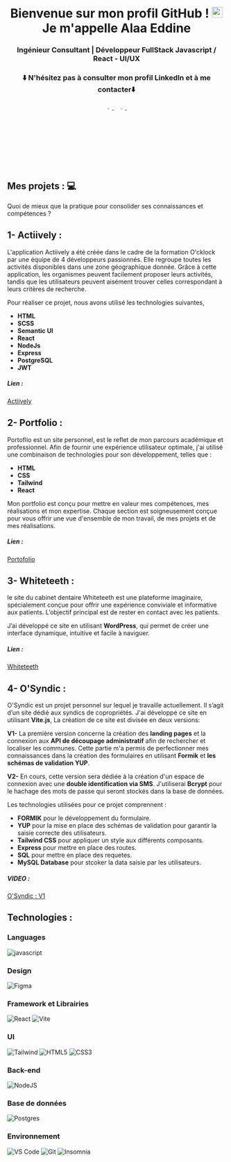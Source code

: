 <h1 align="center">Bienvenue sur mon profil GitHub ! <img src="https://media.giphy.com/media/hvRJCLFzcasrR4ia7z/giphy.gif"  width="25px" ><br> Je m'appelle Alaa Eddine</h1>

<h3 align="center">Ingénieur Consultant | Développeur FullStack Javascript / React - UI/UX</h3>
<h3 align="center">
⬇️ N'hésitez pas à consulter mon profil LinkedIn et à me contacter⬇️
</h3>
<p align="center">
  <a href="https://www.linkedin.com/in/alaa-eddine-rahali/">
   <img src="https://img.icons8.com/color/48/000000/linkedin.png" width="3.5%"/>
    </a><span>&nbsp;</span>
  <a href="mailto:ralaaeddine1@gmail.com">
    <img src="https://img.icons8.com/fluent/48/000000/gmail.png" width="3.5%"/>
  </a><span>&nbsp;</span>
 
</p>

## Mes projets : :computer:

Quoi de mieux que la pratique pour consolider ses connaissances et compétences ?

## **1- Actiively :**

L'application Actiively a été créée dans le cadre de la formation O'cklock par une équipe de 4 développeurs passionnés. Elle regroupe toutes les activités disponibles dans une zone géographique donnée. Grâce à cette application, les organismes peuvent facilement proposer leurs activités, tandis que les utilisateurs peuvent aisément trouver celles correspondant à leurs critères de recherche.

Pour réaliser ce projet, nous avons utilisé les technologies suivantes,

- **HTML**
- **SCSS**
- **Semantic UI**
- **React**
- **NodeJs**
- **Express**
- **PostgreSQL**
- **JWT**

##### Lien :

[Actiively](https://actiively.onrender.com/)

## **2- Portfolio :**

Portoflio est un site personnel, est le reflet de mon parcours académique et professionnel. Afin de fournir une expérience utilisateur optimale, j'ai utilisé une combinaison de technologies pour son développement, telles que :

- **HTML**
- **CSS**
- **Tailwind**
- **React**

Mon portfolio est conçu pour mettre en valeur mes compétences, mes réalisations et mon expertise. Chaque section est soigneusement conçue pour vous offrir une vue d'ensemble de mon travail, de mes projets et de mes réalisations.

##### Lien :

[Portofolio](https://alaa-eddine-rahali-portfolio.netlify.app/)

## **3- Whiteteeth :**

le site du cabinet dentaire Whiteteeth est une plateforme imaginaire, spécialement conçue pour offrir une expérience conviviale et informative aux patients. L’objectif principal est de rester en contact avec les patients.

J’ai développé ce site en utilisant **WordPress**, qui permet de créer une interface dynamique, intuitive et facile à naviguer.

##### Lien :

[Whiteteeth]()

## **4- O'Syndic :**

O'Syndic est un projet personnel sur lequel je travaille actuellement. Il s’agit d’un site dédié aux syndics de copropriétés. J'ai développé ce site en utilisant **Vite.js**, La création de ce site est divisée en deux versions:

**V1-** La première version concerne la création des **landing pages** et la connexion aux **API de découpage administratif** afin de rechercher et localiser les communes. Cette partie m'a permis de perfectionner mes connaissances dans la création des formulaires en utilisant **Formik** et **les schémas de validation YUP**.

**V2-** En cours, cette version sera dédiée à la création d'un espace de connexion avec une **double identification via SMS**. J'utiliserai **Bcrypt** pour le hachage des mots de passe qui seront stockés dans la base de données.

Les technologies utilisées pour ce projet comprennent :

- **FORMIK** pour le développement du formulaire.
- **YUP** pour la mise en place des schémas de validation pour garantir la saisie correcte des utilisateurs.
- **Tailwind CSS** pour appliquer un style aux différents composants.
- **Express** pour mettre en place des routes.
- **SQL** pour mettre en place des requetes.
- **MySQL Database** pour stcoker la data saisie par les utilisateurs.

##### VIDEO :

[O'Syndic : V1](https://player.vimeo.com/video/844603359?h=7de1749412)

## Technologies :

### Languages

![javascript](https://camo.githubusercontent.com/738ef6fbf83087f336eed05a52efb1703c23172645ecca874ff87387200984f1/68747470733a2f2f696d672e736869656c64732e696f2f62616467652f6a6176617363726970742d2532334637444631452e7376673f7374796c653d666f722d7468652d6261646765266c6f676f3d6a617661736372697074266c6f676f436f6c6f723d626c61636b)

### Design

![Figma](https://img.shields.io/badge/figma-%23F24E1E.svg?style=for-the-badge&logo=figma&logoColor=white)

### Framework et Librairies

![React](https://img.shields.io/badge/react-%232d415c.svg?style=for-the-badge&logo=react&logoColor=%2304D8F9)
![Vite](https://img.shields.io/badge/vite-%23646CFF.svg?style=for-the-badge&logo=vite&logoColor=white)

### UI

![Tailwind](https://img.shields.io/badge/tailwind_css-%2306B6D4.svg?style=for-the-badge&logo=tailwind-css&logoColor=white)
![HTML5](https://img.shields.io/badge/HTML5-E34F26?style=for-the-badge&logo=html5&logoColor=white)
![CSS3](https://img.shields.io/badge/CSS3-1572B6?style=for-the-badge&logo=css3&logoColor=white)

### Back-end

![NodeJS](https://img.shields.io/badge/node_js-%23339933.svg?style=for-the-badge&logo=node.js&logoColor=white)

### Base de données

![Postgres](https://img.shields.io/badge/postgres-%23316192.svg?style=for-the-badge&logo=postgresql&logoColor=white)

### Environnement

![VS Code](https://img.shields.io/badge/visual_studio_code-%23007ACC.svg?style=for-the-badge&logo=visual-studio-code&logoColor=white)
![Git](https://img.shields.io/badge/git-%23F05032.svg?style=for-the-badge&logo=git&logoColor=white)
![Insomnia](https://img.shields.io/badge/insomia-%234000BF.svg?style=for-the-badge&logo=insomnia&logoColor=white)
